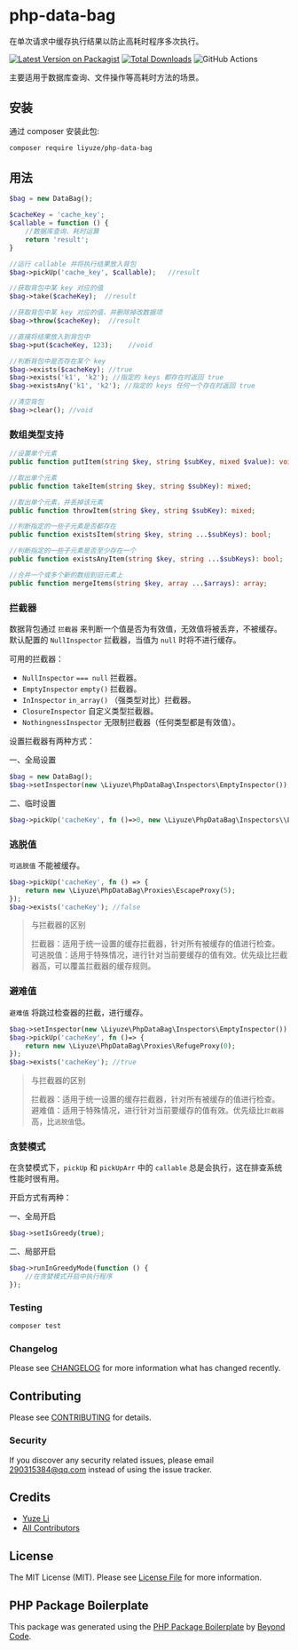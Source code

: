# php-data-bag

在单次请求中缓存执行结果以防止高耗时程序多次执行。

[![Latest Version on Packagist](https://img.shields.io/packagist/v/liyuze/php-data-bag.svg?style=flat-square)](https://packagist.org/packages/liyuze/php-data-bag)
[![Total Downloads](https://img.shields.io/packagist/dt/liyuze/php-data-bag.svg?style=flat-square)](https://packagist.org/packages/liyuze/php-data-bag)
![GitHub Actions](https://github.com/liyuze/php-data-bag/actions/workflows/main.yml/badge.svg)

主要适用于数据库查询、文件操作等高耗时方法的场景。

## 安装

通过 composer 安装此包:

```bash
composer require liyuze/php-data-bag
```

## 用法

```php
$bag = new DataBag();

$cacheKey = 'cache_key';
$callable = function () {
    //数据库查询、耗时运算
    return 'result';
}

//运行 callable 并将执行结果放入背包
$bag->pickUp('cache_key', $callable);   //result

//获取背包中某 key 对应的值
$bag->take($cacheKey);  //result

//获取背包中某 key 对应的值，并删除掉改数据项
$bag->throw($cacheKey);  //result

//直接将结果放入到背包中
$bag->put($cacheKey, 123);    //void

//判断背包中是否存在某个 key
$bag->exists($cacheKey); //true
$bag->exists('k1', 'k2'); //指定的 keys 都存在时返回 true
$bag->existsAny('k1', 'k2'); //指定的 keys 任何一个存在时返回 true

//清空背包
$bag->clear(); //void
```

### 数组类型支持

```php
//设置单个元素
public function putItem(string $key, string $subKey, mixed $value): void;

//取出单个元素
public function takeItem(string $key, string $subKey): mixed;

//取出单个元素，并丢掉该元素
public function throwItem(string $key, string $subKey): mixed;

//判断指定的一些子元素是否都存在
public function existsItem(string $key, string ...$subKeys): bool;

//判断指定的一些子元素是否至少存在一个
public function existsAnyItem(string $key, string ...$subKeys): bool;

//合并一个或多个新的数组到旧元素上
public function mergeItems(string $key, array ...$arrays): array;
```

### 拦截器

数据背包通过 `拦截器` 来判断一个值是否为有效值，无效值将被丢弃，不被缓存。默认配置的 `NullInspector` 拦截器，当值为 `null`
时将不进行缓存。

可用的拦截器：

- `NullInspector` `=== null` 拦截器。
- `EmptyInspector` `empty()` 拦截器。
- `InInspector` `in_array()` （强类型对比）拦截器。
- `ClosureInspector` 自定义类型拦截器。
- `NothingnessInspector` 无限制拦截器（任何类型都是有效值）。

设置拦截器有两种方式：

一、全局设置

```php
$bag = new DataBag();
$bag->setInspector(new \Liyuze\PhpDataBag\Inspectors\EmptyInspector());
```

二、临时设置

```php
$bag->pickUp('cacheKey', fn ()=>0, new \Liyuze\PhpDataBag\Inspectors\\Liyuze\PhpDataBag\Inspectors\EmptyInspector());
```

### 逃脱值

`可逃脱值` 不能被缓存。

```php
$bag->pickUp('cacheKey', fn () => {
    return new \Liyuze\PhpDataBag\Proxies\EscapeProxy(5);
});
$bag->exists('cacheKey'); //false

```

> 与拦截器的区别
> 
> 拦截器：适用于统一设置的缓存拦截器，针对所有被缓存的值进行检查。<br/>
> 可逃脱值：适用于特殊情况，进行针对当前要缓存的值有效。优先级比拦截器高，可以覆盖拦截器的缓存规则。

### 避难值

`避难值` 将跳过检查器的拦截，进行缓存。

```php
$bag->setInspector(new \Liyuze\PhpDataBag\Inspectors\EmptyInspector());
$bag->pickUp('cacheKey', fn ()=> {
    return new \Liyuze\PhpDataBag\Proxies\RefugeProxy(0);
});
$bag->exists('cacheKey'); //true
```

> 与拦截器的区别
>
> 拦截器：适用于统一设置的缓存拦截器，针对所有被缓存的值进行检查。<br/>
> 避难值：适用于特殊情况，进行针对当前要缓存的值有效。优先级比`拦截器`高，比`逃脱值`低。



### 贪婪模式

在贪婪模式下，`pickUp` 和 `pickUpArr` 中的 `callable` 总是会执行，这在排查系统性能时很有用。

开启方式有两种：

一、全局开启

```php
$bag->setIsGreedy(true);
```

二、局部开启

```php
$bag->runInGreedyMode(function () {
    //在贪婪模式开启中执行程序
});
```

### Testing

```bash
composer test
```

### Changelog

Please see [CHANGELOG](CHANGELOG.md) for more information what has changed recently.

## Contributing

Please see [CONTRIBUTING](CONTRIBUTING.md) for details.

### Security

If you discover any security related issues, please email 290315384@qq.com instead of using the issue tracker.

## Credits

- [Yuze Li](https://github.com/liyuze)
- [All Contributors](../../contributors)

## License

The MIT License (MIT). Please see [License File](LICENSE.md) for more information.

## PHP Package Boilerplate

This package was generated using the [PHP Package Boilerplate](https://laravelpackageboilerplate.com)
by [Beyond Code](http://beyondco.de/).
